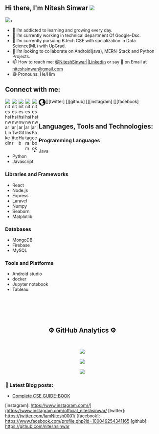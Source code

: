 ## Hi there, I'm Nitesh Sinwar <img src="https://media.giphy.com/media/hvRJCLFzcasrR4ia7z/giphy.gif" width="25px">

![](https://komarev.com/ghpvc/?username=niteshsinwar&color=blue)•

- 🌱 I’m addicted to learning and growing every day.
- 🔭 I’m currently working  in technical department Of Google-Dsc.
- 🌱 I’m currently pursuing B.tech CSE with spcialization in Data Science(ML) with UpGrad.
- 👯 I’m looking to collaborate on Android(java), MERN-Stack and Python Projects.
- 📫 How to reach me: [@NiteshSinwar||Linkedin][linkedin] or say 👋 on Email at [niteshsinwar@gmail.com](mailto:niteshsinwar@gmail.com)
- 😄 Pronouns: He/Him

## Connect with me:

[<img align="left" alt="niteshsinwar | LinkedIn" width="22px" src="https://cdn.jsdelivr.net/npm/simple-icons@v3/icons/linkedin.svg" />][linkedin]
[<img align="left" alt="niteshsinwar | Twitter" width="22px" src="https://cdn.jsdelivr.net/npm/simple-icons@v3/icons/twitter.svg" />][twitter]
[<img align="left" alt="niteshsinwar | GitHub" width="22px" src="https://cdn.jsdelivr.net/npm/simple-icons@v3/icons/github.svg" />][github]
[<img align="left" alt="niteshsinwar | Instagram" width="22px" src="https://cdn.jsdelivr.net/npm/simple-icons@v3/icons/instagram.svg" />][instagram]
[<img align="left" alt="niteshsinwar | Facebook" width="22px" src="https://cdn.jsdelivr.net/npm/simple-icons@v3/icons/facebook.svg" />][facebook]
[<img align="left" alt="niteshsinwar | XDA Developers" width="22px" src="https://raw.githubusercontent.com/iconic/open-iconic/master/svg/globe.svg" />][website]

<br />

## Languages, Tools and Technologies:

### Programming Languages
- Java
- Python
- Javascript

### Libraries and Frameworks
- React
- Node.js
- Express
- Laravel
- Numpy
- Seaborn
- Matplotlib

### Databases
- MongoDB
- Firebase
- MySQL

### Tools and Platforms
- Android studio
- docker
- Jupyter notebook
- Tableau

<br />
<br />
<br />
<br />

## <h2 align="center">⚙️ GitHub Analytics ⚙️</h2>
<br>
<p align="center">
<a href="https://github.com/niteshsinwar">
  <img height="180em" src="https://github-readme-stats-eight-theta.vercel.app/api?username=niteshsinwar&show_icons=true&theme=algolia&include_all_commits=true&count_private=true"/> 
</a>
</p>

<p align = "center">
    <img height="180em" src="https://github-readme-stats-eight-theta.vercel.app/api/top-langs/?username=niteshsinwar&layout=compact&langs_count=8&theme=algolia"/>
</p> 
 
<p align = "center">
<img width="50%" src="https://github-readme-streak-stats.herokuapp.com/?user=niteshsinwar&show_icons=true&locale=en&layout=compact&theme=algolia&line_height=0" />
</p> 

  
  
  ### 📕 Latest Blog posts:
- [Complete CSE GUIDE-BOOK](https://www.slideshare.net/NiteshSinwar/cse-guide-book)

[website]: https://niteshsinwar.me
[linkedin]: https://www.linkedin.com/in/nitesh-sinwar/
[instagram]: https://www.instagram.com//](https://www.instagram.com/official_niteshsinwar/
[twitter]: https://twitter.com/IamNitesh0001/
[facebook]: https://www.facebook.com/profile.php?id=100049254341165
[github]: https://github.com/niteshsinwar

